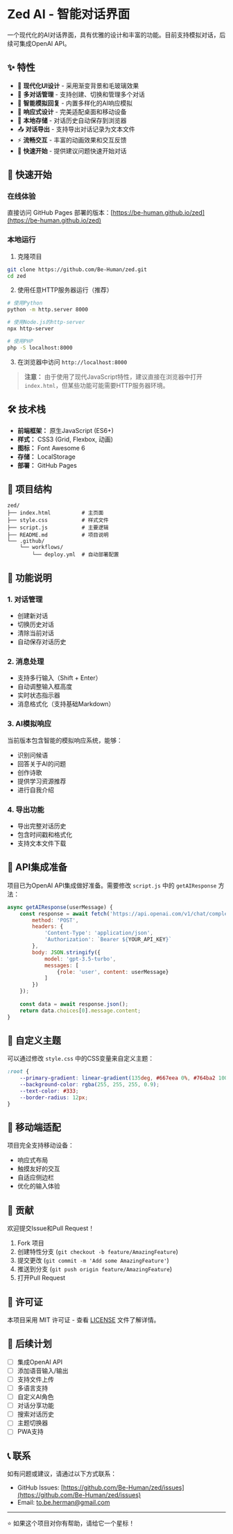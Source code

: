 # Zed AI - 智能对话界面

一个现代化的AI对话界面，具有优雅的设计和丰富的功能。目前支持模拟对话，后续可集成OpenAI API。

## ✨ 特性

- 🎨 **现代化UI设计** - 采用渐变背景和毛玻璃效果
- 💬 **多对话管理** - 支持创建、切换和管理多个对话
- 🤖 **智能模拟回复** - 内置多样化的AI响应模拟
- 📱 **响应式设计** - 完美适配桌面和移动设备
- 💾 **本地存储** - 对话历史自动保存到浏览器
- 📤 **对话导出** - 支持导出对话记录为文本文件
- ⚡ **流畅交互** - 丰富的动画效果和交互反馈
- 🎯 **快速开始** - 提供建议问题快速开始对话

## 🚀 快速开始

### 在线体验

直接访问 GitHub Pages 部署的版本：[https://be-human.github.io/zed](https://be-human.github.io/zed)

### 本地运行

1. 克隆项目
```bash
git clone https://github.com/Be-Human/zed.git
cd zed
```

2. 使用任意HTTP服务器运行（推荐）
```bash
# 使用Python
python -m http.server 8000

# 使用Node.js的http-server
npx http-server

# 使用PHP
php -S localhost:8000
```

3. 在浏览器中访问 `http://localhost:8000`

> **注意：** 由于使用了现代JavaScript特性，建议直接在浏览器中打开`index.html`，但某些功能可能需要HTTP服务器环境。

## 🛠️ 技术栈

- **前端框架：** 原生JavaScript (ES6+)
- **样式：** CSS3 (Grid, Flexbox, 动画)
- **图标：** Font Awesome 6
- **存储：** LocalStorage
- **部署：** GitHub Pages

## 📁 项目结构

```
zed/
├── index.html          # 主页面
├── style.css           # 样式文件
├── script.js           # 主要逻辑
├── README.md           # 项目说明
└── .github/
    └── workflows/
        └── deploy.yml  # 自动部署配置
```

## 🎯 功能说明

### 1. 对话管理
- 创建新对话
- 切换历史对话
- 清除当前对话
- 自动保存对话历史

### 2. 消息处理
- 支持多行输入（Shift + Enter）
- 自动调整输入框高度
- 实时状态指示器
- 消息格式化（支持基础Markdown）

### 3. AI模拟响应
当前版本包含智能的模拟响应系统，能够：
- 识别问候语
- 回答关于AI的问题
- 创作诗歌
- 提供学习资源推荐
- 进行自我介绍

### 4. 导出功能
- 导出完整对话历史
- 包含时间戳和格式化
- 支持文本文件下载

## 🔌 API集成准备

项目已为OpenAI API集成做好准备。需要修改 `script.js` 中的 `getAIResponse` 方法：

```javascript
async getAIResponse(userMessage) {
    const response = await fetch('https://api.openai.com/v1/chat/completions', {
        method: 'POST',
        headers: {
            'Content-Type': 'application/json',
            'Authorization': `Bearer ${YOUR_API_KEY}`
        },
        body: JSON.stringify({
            model: 'gpt-3.5-turbo',
            messages: [
                {role: 'user', content: userMessage}
            ]
        })
    });
    
    const data = await response.json();
    return data.choices[0].message.content;
}
```

## 🎨 自定义主题

可以通过修改 `style.css` 中的CSS变量来自定义主题：

```css
:root {
    --primary-gradient: linear-gradient(135deg, #667eea 0%, #764ba2 100%);
    --background-color: rgba(255, 255, 255, 0.9);
    --text-color: #333;
    --border-radius: 12px;
}
```

## 📱 移动端适配

项目完全支持移动设备：
- 响应式布局
- 触摸友好的交互
- 自适应侧边栏
- 优化的输入体验

## 🤝 贡献

欢迎提交Issue和Pull Request！

1. Fork 项目
2. 创建特性分支 (`git checkout -b feature/AmazingFeature`)
3. 提交更改 (`git commit -m 'Add some AmazingFeature'`)
4. 推送到分支 (`git push origin feature/AmazingFeature`)
5. 打开Pull Request

## 📄 许可证

本项目采用 MIT 许可证 - 查看 [LICENSE](LICENSE) 文件了解详情。

## 🚧 后续计划

- [ ] 集成OpenAI API
- [ ] 添加语音输入/输出
- [ ] 支持文件上传
- [ ] 多语言支持
- [ ] 自定义AI角色
- [ ] 对话分享功能
- [ ] 搜索对话历史
- [ ] 主题切换器
- [ ] PWA支持

## 📞 联系

如有问题或建议，请通过以下方式联系：

- GitHub Issues: [https://github.com/Be-Human/zed/issues](https://github.com/Be-Human/zed/issues)
- Email: to.be.herman@gmail.com

---

⭐ 如果这个项目对你有帮助，请给它一个星标！